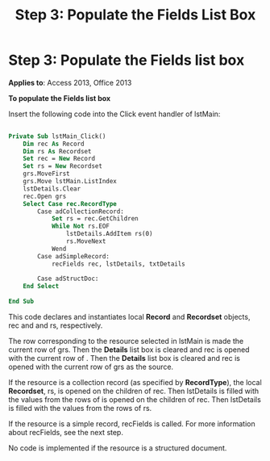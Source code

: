﻿---
title: 'Step 3: Populate the Fields List Box'
TOCTitle: 'Step 3: Populate the Fields List Box'
ms:assetid: b304d3a1-2237-d6f5-6e32-c6e5b9946e10
ms:mtpsurl: https://msdn.microsoft.com/library/JJ249855(v=office.15)
ms:contentKeyID: 48547187
ms.date: 09/18/2015
mtps_version: v=office.15
---

# Step 3: Populate the Fields list box

**Applies to**: Access 2013, Office 2013

**To populate the Fields list box**

Insert the following code into the Click event handler of lstMain:

```vb 
 
Private Sub lstMain_Click() 
    Dim rec As Record 
    Dim rs As Recordset 
    Set rec = New Record 
    Set rs = New Recordset 
    grs.MoveFirst 
    grs.Move lstMain.ListIndex 
    lstDetails.Clear 
    rec.Open grs 
    Select Case rec.RecordType 
        Case adCollectionRecord: 
            Set rs = rec.GetChildren 
            While Not rs.EOF 
                lstDetails.AddItem rs(0) 
                rs.MoveNext 
            Wend 
        Case adSimpleRecord: 
            recFields rec, lstDetails, txtDetails 
             
        Case adStructDoc: 
    End Select 
     
End Sub 
```

This code declares and instantiates local **Record** and **Recordset** objects, rec and and rs, respectively.

The row corresponding to the resource selected in lstMain is made the current row of grs. Then the **Details** list box is cleared and rec is opened with the current row of . Then the **Details** list box is cleared and rec is opened with the current row of grs as the source.

If the resource is a collection record (as specified by **RecordType**), the local **Recordset**, rs, is opened on the children of rec. Then lstDetails is filled with the values from the rows of is opened on the children of rec. Then lstDetails is filled with the values from the rows of rs.

If the resource is a simple record, recFields is called. For more information about recFields, see the next step.

No code is implemented if the resource is a structured document.

